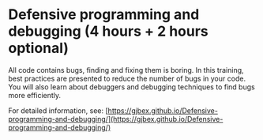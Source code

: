 # Defensive programming and debugging (4 hours + 2 hours optional)

All code contains bugs, finding and fixing them is boring.  In this
training, best practices are presented to reduce the number of bugs
in your code.  You will also learn about debuggers and debugging
techniques to find bugs more efficiently.

For detailed information, see:
[https://gjbex.github.io/Defensive-programming-and-debugging/](https://gjbex.github.io/Defensive-programming-and-debugging/)
